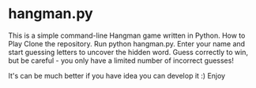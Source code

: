 # hangman.py
This is a simple command-line Hangman game written in Python.
How to Play
Clone the repository.
Run python hangman.py.
Enter your name and start guessing letters to uncover the hidden word.
Guess correctly to win, but be careful - you only have a limited number of incorrect guesses!

It's can be much better if you have idea you can develop it :) Enjoy
